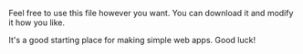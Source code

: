 Feel free to use this file however you want. You can download it and modify it how you like.

It's a good starting place for making simple web apps. Good luck!  
